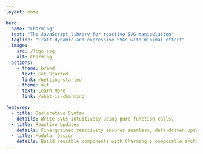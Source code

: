 ```yaml
---
layout: home

hero:
  name: "Charming"
  text: "The JavaScript library for reactive SVG manipulation"
  tagline: "Craft dynamic and expressive SVGs with minimal effort"
  image:
    src: /logo.svg
    alt: Charming
  actions:
    - theme: brand
      text: Get Started
      link: /getting-started
    - theme: alt
      text: Learn More
      link: /what-is-charming

features:
  - title: Declarative Syntax
    details: Write SVGs intuitively using pure function calls.
  - title: Reactive Updates
    details: Fine-grained reactivity ensures seamless, data-driven updates.
  - title: Modular Design
    details: Build reusable components with Charming's composable architecture.
---
```

